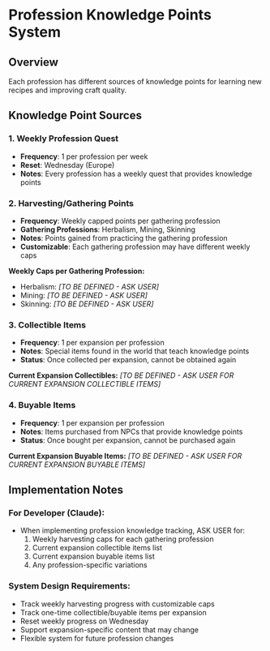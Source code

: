 # Profession Knowledge Points System

## Overview
Each profession has different sources of knowledge points for learning new recipes and improving craft quality.

## Knowledge Point Sources

### 1. Weekly Profession Quest
- **Frequency**: 1 per profession per week
- **Reset**: Wednesday (Europe)
- **Notes**: Every profession has a weekly quest that provides knowledge points

### 2. Harvesting/Gathering Points
- **Frequency**: Weekly capped points per gathering profession
- **Gathering Professions**: Herbalism, Mining, Skinning
- **Notes**: Points gained from practicing the gathering profession
- **Customizable**: Each gathering profession may have different weekly caps

**Weekly Caps per Gathering Profession:**
- Herbalism: _[TO BE DEFINED - ASK USER]_
- Mining: _[TO BE DEFINED - ASK USER]_
- Skinning: _[TO BE DEFINED - ASK USER]_

### 3. Collectible Items
- **Frequency**: 1 per expansion per profession
- **Notes**: Special items found in the world that teach knowledge points
- **Status**: Once collected per expansion, cannot be obtained again

**Current Expansion Collectibles:**
_[TO BE DEFINED - ASK USER FOR CURRENT EXPANSION COLLECTIBLE ITEMS]_

### 4. Buyable Items
- **Frequency**: 1 per expansion per profession
- **Notes**: Items purchased from NPCs that provide knowledge points
- **Status**: Once bought per expansion, cannot be purchased again

**Current Expansion Buyable Items:**
_[TO BE DEFINED - ASK USER FOR CURRENT EXPANSION BUYABLE ITEMS]_

## Implementation Notes

### For Developer (Claude):
- When implementing profession knowledge tracking, ASK USER for:
  1. Weekly harvesting caps for each gathering profession
  2. Current expansion collectible items list
  3. Current expansion buyable items list
  4. Any profession-specific variations

### System Design Requirements:
- Track weekly harvesting progress with customizable caps
- Track one-time collectible/buyable items per expansion
- Reset weekly progress on Wednesday
- Support expansion-specific content that may change
- Flexible system for future profession changes